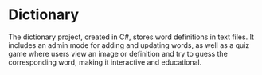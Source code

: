 # Dictionary
 The dictionary project, created in C#, stores word definitions in text files. It includes an admin mode for adding and updating words, as well as a quiz game where users view an image or definition and try to guess the corresponding word, making it interactive and educational.
